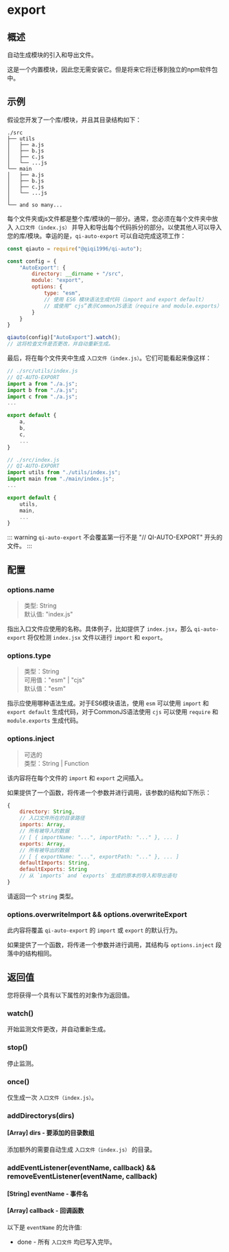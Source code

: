 # export

## 概述

自动生成模块的引入和导出文件。

这是一个内置模块，因此您无需安装它。但是将来它将迁移到独立的npm软件包中。

## 示例

假设您开发了一个库/模块，并且其目录结构如下：

```
./src
├── utils
│   ├── a.js
│   ├── b.js
│   ├── c.js
│   └── ...js
└── main
│   ├── a.js
│   ├── b.js
│   ├── c.js
│   └── ...js
│
└── and so many...
```

每个文件夹或js文件都是整个库/模块的一部分。通常，您必须在每个文件夹中放入 `入口文件（index.js）` 并导入和导出每个代码拆分的部分。以使其他人可以导入您的库/模块。幸运的是，`qi-auto-export` 可以自动完成这项工作：

```javascript
const qiauto = require("@qiqi1996/qi-auto");

const config = {
    "AutoExport": {
        directory: __dirname + "/src",
        module: "export",
        options: {
            type: "esm",
            // 使用 ES6 模块语法生成代码（import and export default）
            // 或使用“ cjs”表示CommonJS语法（require and module.exports）
        }
    }
}

qiauto(config)["AutoExport"].watch();
// 这将检查文件是否更改，并自动重新生成。
```

最后，将在每个文件夹中生成 `入口文件（index.js）`。它们可能看起来像这样：

```javascript {1,15}
// ./src/utils/index.js
// QI-AUTO-EXPORT
import a from "./a.js";
import b from "./a.js";
import c from "./a.js";
...

export default {
    a,
    b,
    c,
    ...
}

// ./src/index.js
// QI-AUTO-EXPORT
import utils from "./utils/index.js";
import main from "./main/index.js";
...

export default {
    utils,
    main,
    ...
}
```

::: warning
`qi-auto-export` 不会覆盖第一行不是 "// QI-AUTO-EXPORT" 开头的文件。
:::

## 配置

### options.name

> 类型: String  
> 默认值: "index.js"  

指出入口文件应使用的名称。具体例子，比如提供了 `index.jsx`，那么 `qi-auto-export` 将仅检测 `index.jsx` 文件以进行 `import` 和 `export`。

### options.type

> 类型：String  
> 可用值："esm" | "cjs"  
> 默认值："esm"  

指示应使用哪种语法生成。对于ES6模块语法，使用 `esm` 可以使用 `import` 和 `export default` 生成代码，对于CommonJS语法使用 `cjs` 可以使用 `require` 和 `module.exports` 生成代码。

### options.inject

> 可选的  
> 类型：String | Function  

该内容将在每个文件的 `import` 和 `export` 之间插入。

如果提供了一个函数，将传递一个参数并进行调用，该参数的结构如下所示：

```javascript
{
    directory: String,
    // 入口文件所在的目录路径
    imports: Array,
    // 所有被导入的数据
    // [ { importName: "...", importPath: "..." }, ... ]
    exports: Array,
    // 所有被导出的数据
    // [ { exportName: "...", exportPath: "..." }, ... ]
    defaultImports: String,
    defaultExports: String
    // 从 `imports` and `exports` 生成的原本的导入和导出语句
}
```

请返回一个 `string` 类型。

### options.overwriteImport && options.overwriteExport

此内容将覆盖 `qi-auto-export` 的 `import` 或 `export` 的默认行为。

如果提供了一个函数，将传递一个参数并进行调用，其结构与 `options.inject` 段落中的结构相同。

## 返回值

您将获得一个具有以下属性的对象作为返回值。

### watch()

开始监测文件更改，并自动重新生成。

### stop()

停止监测。

### once()

仅生成一次 `入口文件（index.js）`。

### addDirectorys(dirs)

#### [Array] dirs - 要添加的目录数组

添加额外的需要自动生成 `入口文件（index.js）` 的目录。

### addEventListener(eventName, callback) && removeEventListener(eventName, callback)

#### [String] eventName - 事件名
#### [Array] callback - 回调函数

以下是 `eventName` 的允许值:

* done - 所有 `入口文件` 均已写入完毕。